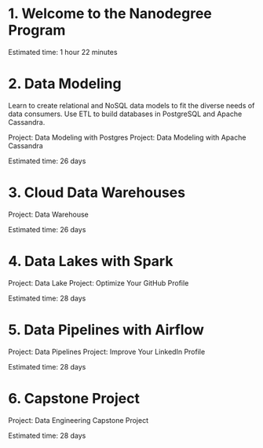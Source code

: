 # 1. Welcome to the Nanodegree Program
Estimated time: 1 hour 22 minutes

# 2. Data Modeling
Learn to create relational and NoSQL data models to fit the diverse needs of data consumers. Use ETL to build databases in PostgreSQL and Apache Cassandra.

Project: Data Modeling with Postgres
Project: Data Modeling with Apache Cassandra

Estimated time: 26 days

# 3. Cloud Data Warehouses
Project: Data Warehouse

Estimated time: 26 days

# 4. Data Lakes with Spark
Project: Data Lake
Project: Optimize Your GitHub Profile

Estimated time: 28 days

# 5. Data Pipelines with Airflow
Project: Data Pipelines
Project: Improve Your LinkedIn Profile

Estimated time: 28 days

# 6. Capstone Project
Project: Data Engineering Capstone Project

Estimated time: 28 days

